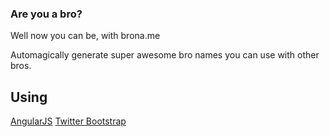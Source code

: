 ### Are you a bro?

Well now you can be, with brona.me


Automagically generate super awesome bro names you can use with other bros.

## Using
[AngularJS](http://angularjs.org/)
[Twitter Bootstrap](http://getbootstrap.com/)
